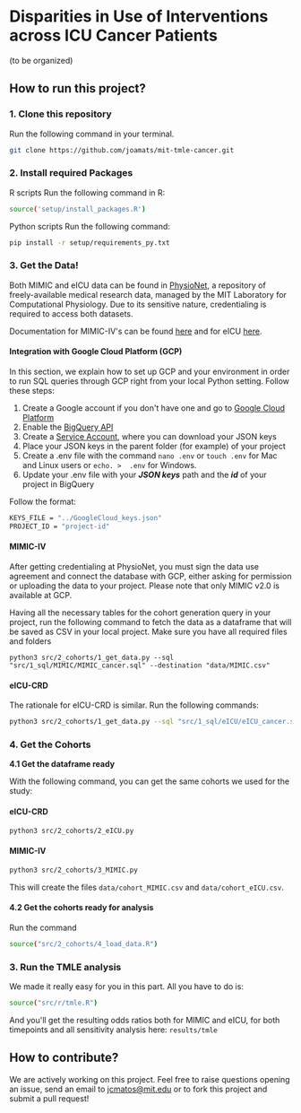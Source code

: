 # Disparities in Use of Interventions across ICU Cancer Patients

(to be organized)

## How to run this project?

### 1. Clone this repository

Run the following command in your terminal.
```sh
git clone https://github.com/joamats/mit-tmle-cancer.git
```

### 2. Install required Packages
R scripts
Run the following command in R:
```sh
source('setup/install_packages.R')
```

Python scripts
Run the following command:
```sh
pip install -r setup/requirements_py.txt
```

### 3. Get the Data!

Both MIMIC and eICU data can be found in [PhysioNet](https://physionet.org/), a repository of freely-available medical research data, managed by the MIT Laboratory for Computational Physiology. Due to its sensitive nature, credentialing is required to access both datasets.

Documentation for MIMIC-IV's can be found [here](https://mimic.mit.edu/) and for eICU [here](https://eicu-crd.mit.edu/).

#### Integration with Google Cloud Platform (GCP)

In this section, we explain how to set up GCP and your environment in order to run SQL queries through GCP right from your local Python setting. Follow these steps:

1) Create a Google account if you don't have one and go to [Google Cloud Platform](https://console.cloud.google.com/bigquery)
2) Enable the [BigQuery API](https://console.cloud.google.com/apis/api/bigquery.googleapis.com)
3) Create a [Service Account](https://console.cloud.google.com/iam-admin/serviceaccounts), where you can download your JSON keys
4) Place your JSON keys in the parent folder (for example) of your project
5) Create a .env file with the command `nano .env` or `touch .env` for Mac and Linux users or `echo. >  .env` for Windows.
6) Update your .env file with your ***JSON keys*** path and the ***id*** of your project in BigQuery

Follow the format:
```sh
KEYS_FILE = "../GoogleCloud_keys.json"
PROJECT_ID = "project-id"
```

#### MIMIC-IV

After getting credentialing at PhysioNet, you must sign the data use agreement and connect the database with GCP, either asking for permission or uploading the data to your project. Please note that only MIMIC v2.0 is available at GCP.

Having all the necessary tables for the cohort generation query in your project, run the following command to fetch the data as a dataframe that will be saved as CSV in your local project. Make sure you have all required files and folders

```shell
python3 src/2_cohorts/1_get_data.py --sql "src/1_sql/MIMIC/MIMIC_cancer.sql" --destination "data/MIMIC.csv"
```

#### eICU-CRD

The rationale for eICU-CRD is similar. Run the following commands:

```sh
python3 src/2_cohorts/1_get_data.py --sql "src/1_sql/eICU/eICU_cancer.sql" --destination "data/eICU.csv"
```

### 4. Get the Cohorts

**4.1 Get the dataframe ready**

With the following command, you can get the same cohorts we used for the study:

#### eICU-CRD

```sh
python3 src/2_cohorts/2_eICU.py
```

#### MIMIC-IV

```sh
python3 src/2_cohorts/3_MIMIC.py
```

This will create the files `data/cohort_MIMIC.csv` and `data/cohort_eICU.csv`.

#### 4.2 Get the cohorts ready for analysis

Run the command
```sh  
source("src/2_cohorts/4_load_data.R")
```

### 3. Run the TMLE analysis

We made it really easy for you in this part. All you have to do is:

```sh
source("src/r/tmle.R")
```

And you'll get the resulting odds ratios both for MIMIC and eICU, for both timepoints and all sensitivity analysis here: `results/tmle`

## How to contribute?

We are actively working on this project.
Feel free to raise questions opening an issue, send an email to jcmatos@mit.edu or to fork this project and submit a pull request!
